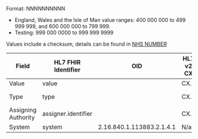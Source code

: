 

Format: NNNNNNNNNN
- England, Wales and the Isle of Man value ranges: 400 000 000 to 499 999 999, and 600 000 000 to 799 999.
- Testing: 999 000 0000 to 999 999 9999 

Values include a checksum, details can be found in [NHS NUMBER](https://www.datadictionary.nhs.uk/attributes/nhs_number.html)  

| Field               | HL7 FHIR Identifier | OID                       | HL7 v2 CX | HL7 FHIR Example                                 | HL7 v2 Example |
|---------------------|---------------------|---------------------------|-----------|--------------------------------------------------|----------------|
| Value               | value               |                           | CX.1      | 9449305552                                       | 9449305552     |
| Type                | type                |                           | CX.5      | http://terminology.hl7.org/CodeSystem/v2-0203#NH | NH             |
| Assigning Authority | assigner.identifier |                           | CX.6      |                                                  | NHS            |
| System              | system              | 2.16.840.1.113883.2.1.4.1 | N/a       | https://fhir.nhs.uk/Id/nhs-number                | N/a            |

